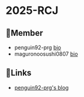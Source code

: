 # 2025-RCJ

## 👥Member

- penguin92-prg [bio](https://github.com/penguin92-prg)
- maguronoosushi0807 [bio](https://github.com/maguronoosushi0807)

## 🔗Links

- [penguin92-prg's blog](https://note.com/nearfactory)
